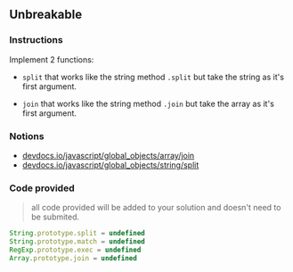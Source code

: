 ## Unbreakable

### Instructions

Implement 2 functions:

- `split` that works like the string method `.split` but take the string as
  it's first argument.

- `join` that works like the string method `.join` but take the array as
  it's first argument.

### Notions

- [devdocs.io/javascript/global_objects/array/join](https://devdocs.io/javascript/global_objects/array/join)
- [devdocs.io/javascript/global_objects/string/split](https://devdocs.io/javascript/global_objects/string/split)

### Code provided

> all code provided will be added to your solution and doesn't need to be submited.

```js
String.prototype.split = undefined
String.prototype.match = undefined
RegExp.prototype.exec = undefined
Array.prototype.join = undefined
```
